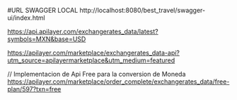 #URL SWAGGER LOCAL
http://localhost:8080/best_travel/swagger-ui/index.html





https://api.apilayer.com/exchangerates_data/latest?symbols=MXN&base=USD


https://apilayer.com/marketplace/exchangerates_data-api?utm_source=apilayermarketplace&utm_medium=featured




// Implementacion de Api Free para la conversion de Moneda
https://apilayer.com/marketplace/order_complete/exchangerates_data/free-plan/597?txn=free